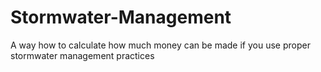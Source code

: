 # Stormwater-Management
A way how to calculate how much money can be made if you use proper stormwater management practices
